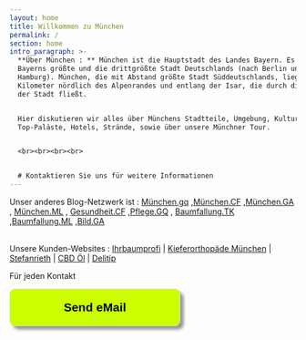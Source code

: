 ```yaml
---
layout: home
title: Willkommen zu München
permalink: /
section: home
intro_paragraph: >-
  **Über München : ** München ist die Hauptstadt des Landes Bayern. Es ist
  Bayerns größte und die drittgrößte Stadt Deutschlands (nach Berlin und
  Hamburg). München, die mit Abstand größte Stadt Süddeutschlands, liegt etwa 50
  Kilometer nördlich des Alpenrandes und entlang der Isar, die durch die Mitte
  der Stadt fließt.


  Hier diskutieren wir alles über Münchens Stadtteile, Umgebung, Kultur,
  Top-Paläste, Hotels, Strände, sowie über unsere Münchner Tour.


  <br><br><br><br>


  # Kontaktieren Sie uns für weitere Informationen
---
```

<p>Unser anderes Blog-Netzwerk ist : <a href="https://munchen.gq/">München.gq</a> ,<a href="https://munchen.cf">München.CF</a> ,<a href="https://munchen.ga">München.GA</a> ,
<a href="https://munchen.ml">München.ML</a> , <a href="https://gesundheit.cf">Gesundheit.CF</a> ,<a href="https://pflege.gq">Pflege.GQ</a> ,
<a href="https://baumfallung.tk">Baumfallung.TK</a> ,<a href="https://baumfallung.ml">Baumfallung.ML</a> ,<a href="https://bild.ga">Bild.GA</a>
 </p>

<br>
Unsere Kunden-Websites :  <a href="https://ihrbaumprofi.de">Ihrbaumprofi</a> | <a href="https://kieferorthopaede-fuenfhoefe.de">Kieferorthopäde München</a> | <a href="https://www.stefanrieth.com">Stefanrieth</a> |
<a href="https://mittelzumleben.bz/nahrungsergaenzungsmittel/911/cbd-oel-5-vegan-10ml">CBD Öl</a> | <a href="https://delitip.com">Delitip</a>

Für jeden Kontakt <form>
 <input style="width: 300px; padding: 20px; box-shaddow: 6px 6px 5px; #999999; -webkit-box-shadow: 6px 6px 5px #999999; -moz-box-shadow: 6px 6px 5px #999999; font-weight: bold; background: #CCFF00; color: #000000; cursor: pointer; border-radius: 10px; border: 1px solid #D9D9D9; font-size: 150%;" type="button" value="Send eMail" onclick="window.location.href='mailto:paradiesworld@gmail.com'"/></form>
